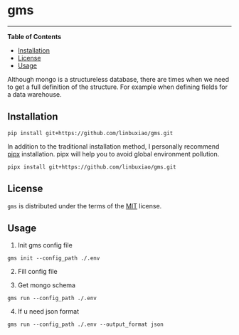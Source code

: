 # gms

-----

**Table of Contents**

- [Installation](#installation)
- [License](#license)
- [Usage](#usage)

Although mongo is a structureless database, there are times when we need to get a full definition of the structure. For example when defining fields for a data warehouse.

## Installation

```console
pip install git+https://github.com/linbuxiao/gms.git
```

In addition to the traditional installation method, I personally recommend [pipx](https://pypa.github.io/pipx/) installation. pipx will help you to avoid global environment pollution.

```console
pipx install git+https://github.com/linbuxiao/gms.git
```

## License

`gms` is distributed under the terms of the [MIT](https://spdx.org/licenses/MIT.html) license.

## Usage

1. Init gms config file
```console
gms init --config_path ./.env
```
2. Fill config file

3. Get mongo schema
```console
gms run --config_path ./.env
```
4. If u need json format
```console
gms run --config_path ./.env --output_format json
```
